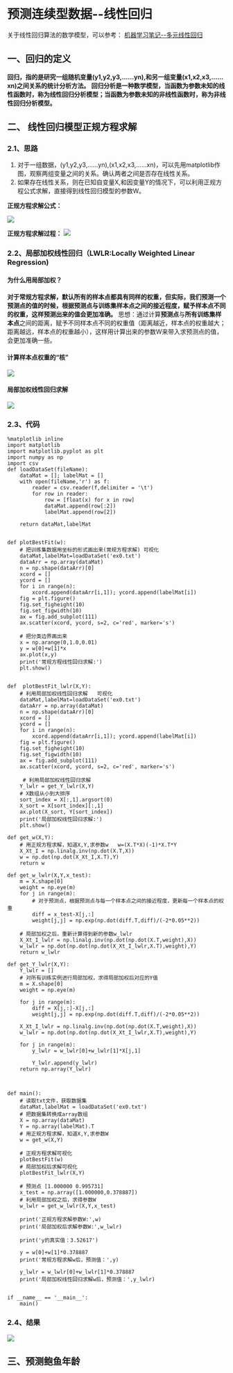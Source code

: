 # 预测连续型数据--线性回归
关于线性回归算法的数学模型，可以参考：
[机器学习笔记--多元线性回归](https://github.com/daacheng/pythonForMachineLearning/blob/master/%E6%9C%BA%E5%99%A8%E5%AD%A6%E4%B9%A0%E7%AC%94%E8%AE%B0%E4%B8%89--%E5%A4%9A%E5%8F%98%E9%87%8F%E7%BA%BF%E6%80%A7%E5%9B%9E%E5%BD%92.md)
## 一、回归的定义
**回归，指的是研究一组随机变量(y1,y2,y3,……yn),和另一组变量(x1,x2,x3,……xn)之间关系的统计分析方法。**
**回归分析是一种数学模型，当函数为参数未知的线性函数时，称为线性回归分析模型；当函数为参数未知的非线性函数时，称为非线性回归分析模型。**
## 二、 线性回归模型正规方程求解
### 2.1、思路
1. 对于一组数据，(y1,y2,y3,……yn),(x1,x2,x3,……xn)，可以先用matplotlib作图，观察两组变量之间的关系。确认两者之间是否存在线性关系。
2. 如果存在线性关系，则在已知自变量X,和因变量Y的情况下，可以利用正规方程公式求解，直接得到线性回归模型的参数W。

**正规方程求解公式：**

![](https://github.com/daacheng/pythonForMachineLearning/blob/master/pic/normalfunc.jpg?raw=true)

**正规方程求解过程：**
![](https://github.com/daacheng/pythonForMachineLearning/blob/master/pic/normalfunctd.jpg?raw=true)
### 2.2、局部加权线性回归（LWLR:Locally Weighted Linear Regression)
#### 为什么用局部加权？
**对于常规方程求解，默认所有的样本点都具有同样的权重，但实际，我们预测一个预测点的值的时候，根据预测点与训练集样本点之间的接近程度，赋予样本点不同的权重，这样预测出来的值会更加准确。**
思想：通过计算**预测点**与**所有训练集样本点**之间的距离，赋予不同样本点不同的权重值（距离越近，样本点的权重越大；距离越远，样本点的权重越小），这样用计算出来的参数W来带入求预测点的值，会更加准确一些。
#### 计算样本点权重的“核”
![](https://github.com/daacheng/pythonForMachineLearning/blob/master/pic/localweight.jpg?raw=true)
#### 局部加权线性回归求解
![](https://github.com/daacheng/pythonForMachineLearning/blob/master/pic/localweightres.jpg?raw=true)
###  2.3、代码

    %matplotlib inline
    import matplotlib
    import matplotlib.pyplot as plt
    import numpy as np
    import csv
    def loadDataSet(fileName): 
        dataMat = []; labelMat = []
        with open(fileName,'r') as f:
            reader = csv.reader(f,delimiter = '\t')
            for row in reader:
                row = [float(x) for x in row]
                dataMat.append(row[:2])
                labelMat.append(row[2])

        return dataMat,labelMat


    def plotBestFit(w):
        # 把训练集数据用坐标的形式画出来(常规方程求解) 可视化
        dataMat,labelMat=loadDataSet('ex0.txt')
        dataArr = np.array(dataMat)
        n = np.shape(dataArr)[0] 
        xcord = []
        ycord = []
        for i in range(n):
            xcord.append(dataArr[i,1]); ycord.append(labelMat[i])
        fig = plt.figure()
        fig.set_figheight(10)
        fig.set_figwidth(10)
        ax = fig.add_subplot(111)
        ax.scatter(xcord, ycord, s=2, c='red', marker='s')

        # 把分类边界画出来
        x = np.arange(0,1.0,0.01)
        y = w[0]+w[1]*x
        ax.plot(x,y)
        print('常规方程线性回归求解:')
        plt.show()


    def  plotBestFit_lwlr(X,Y):
        # 利用局部加权线性回归求解   可视化
        dataMat,labelMat=loadDataSet('ex0.txt')
        dataArr = np.array(dataMat)
        n = np.shape(dataArr)[0] 
        xcord = []
        ycord = []
        for i in range(n):
            xcord.append(dataArr[i,1]); ycord.append(labelMat[i])
        fig = plt.figure()
        fig.set_figheight(10)
        fig.set_figwidth(10)
        ax = fig.add_subplot(111)
        ax.scatter(xcord, ycord, s=2, c='red', marker='s')

         # 利用局部加权线性回归求解
        Y_lwlr = get_Y_lwlr(X,Y)
        # X数组从小到大排序
        sort_index = X[:,1].argsort(0)
        X_sort = X[sort_index][:,1]
        ax.plot(X_sort, Y[sort_index])
        print('局部加权线性回归求解:')
        plt.show()

    def get_w(X,Y):
        # 用正规方程求解，知道X,Y,求参数w   w=(X.T*X)(-1)*X.T*Y
        X_Xt_I = np.linalg.inv(np.dot(X.T,X))
        w = np.dot(np.dot(X_Xt_I,X.T),Y)
        return w

    def get_w_lwlr(X,Y,x_test):
        m = X.shape[0]
        weight = np.eye(m)
        for j in range(m):
            # 对于预测点，根据预测点与每一个样本点之间的接近程度，更新每一个样本点的权重
            diff = x_test-X[j,:]
            weight[j,j] = np.exp(np.dot(diff.T,diff)/(-2*0.05**2))

        # 局部加权之后，重新计算得到新的参数w_lwlr
        X_Xt_I_lwlr = np.linalg.inv(np.dot(np.dot(X.T,weight),X))
        w_lwlr = np.dot(np.dot(np.dot(X_Xt_I_lwlr,X.T),weight),Y)
        return w_lwlr

    def get_Y_lwlr(X,Y):
        Y_lwlr = []
        # 对所有训练实例进行局部加权，求得局部加权后对应的Y值
        m = X.shape[0]
        weight = np.eye(m)

        for j in range(m):
            diff = X[j,:]-X[j,:]
            weight[j,j] = np.exp(np.dot(diff.T,diff)/(-2*0.05**2))

        X_Xt_I_lwlr = np.linalg.inv(np.dot(np.dot(X.T,weight),X))
        w_lwlr = np.dot(np.dot(np.dot(X_Xt_I_lwlr,X.T),weight),Y)

        for j in range(m):
            y_lwlr = w_lwlr[0]+w_lwlr[1]*X[j,1]

            Y_lwlr.append(y_lwlr)
        return np.array(Y_lwlr)



    def main():
        # 读取txt文件，获取数据集
        dataMat,labelMat = loadDataSet('ex0.txt')
        # 把数据集转换成array数组
        X = np.array(dataMat)
        Y = np.array(labelMat).T
        # 用正规方程求解，知道X,Y,求参数W
        w = get_w(X,Y) 

        # 正规方程求解可视化
        plotBestFit(w)
        # 局部加权后求解可视化
        plotBestFit_lwlr(X,Y)

        # 预测点 [1.000000	0.995731]
        x_test = np.array([1.000000,0.378887])
        # 利用局部加权之后，求得参数W
        w_lwlr = get_w_lwlr(X,Y,x_test)

        print('正规方程求解参数W:',w)
        print('局部加权后求解参数W:',w_lwlr)

        print('y的真实值：3.52617')

        y = w[0]+w[1]*0.378887
        print('常规方程求解w后，预测值：',y)

        y_lwlr = w_lwlr[0]+w_lwlr[1]*0.378887
        print('局部加权线性回归求解w后，预测值：',y_lwlr)


    if __name__ == '__main__':
        main()
### 2.4、结果
![](https://github.com/daacheng/pythonForMachineLearning/blob/master/pic/resregression.jpg?raw=true)
## 三、预测鲍鱼年龄

